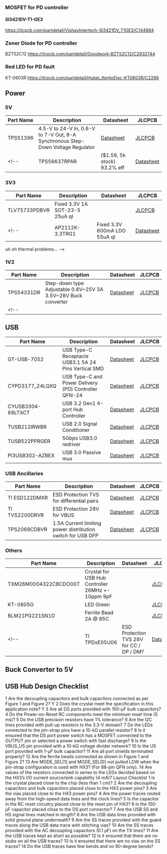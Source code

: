 



### MOSFET for PD controller 
#### SI3421DV-T1-GE3
https://jlcpcb.com/partdetail/VishayIntertech-SI3421DV_T1GE3/C144884

### Zener Diode for PD controller
BZT52C12
https://jlcpcb.com/partdetail/Goodwork-BZT52C12/C2932744

### Red LED for PD fault
KT-0603R
https://jlcpcb.com/partdetail/Hubei_KentoElec-KT0603R/C2286


## Power
### 5V
| Part Name | Description | Datasheet | JLCPCB |
| - | - | - | - |
| TPS51396 | 4.5-V to 24-V In, 0.6-V to 7-V Out, 8-A Synchronous Step-Down Voltage Regulator | [Datasheet](https://www.ti.com/lit/ds/symlink/tps51396a.pdf) | [JLCPCB](https://jlcpcb.com/partdetail/TexasInstruments-TPS51396ARJER/C3032872) | 
<!-- | TPS56637RPAR | ($1.59, 5k stock) 93.2% eff | [Datasheet](https://www.ti.com/lit/ds/symlink/tps51396a.pdf) | -->

### 3V3
| Part Name | Description | Datasheet | JLCPCB |
| - | - | - | - |
| TLV75733PDBVR |  Fixed 3.3V 1A SOT-23-5 25uA qI | | [JLCPCB](https://jlcpcb.com/partdetail/TexasInstruments-TLV75733PDBVR/C485517) |
<!-- | AP2112K-3.3TRG1 | Fixed 3.3V 600mA LDO 55uA qI| [Datasheet](https://www.diodes.com/assets/Datasheets/AP2112.pdf) | [JLCPCB](https://jlcpcb.com/partdetail/DiodesIncorporated-AP2112K_33TRG1/C51118) |  
uh oh thermal problems... -->
<!-- | LM317T-DG | 1.5A Adjustable 1.2V-37V TO-220 LDO | []() | [JLCPCB](https://jlcpcb.com/partdetail/Stmicroelectronics-LM317TDG/C18718) | -->
<!-- | AMS1117-3.3 | LDO 1A 3.3V output 5V input | [Datasheet](http://www.advanced-monolithic.com/pdf/ds1117.pdf) | [JLCPCB](https://jlcpcb.com/partdetail/Advanced_MonolithicSystems-AMS1117_33/C6186) | people complain it sucks, super old, extremely high quiescent current -->
<!-- | LD1117S33TR | Fixed 3.3V 800mA SOT-223 | [Datasheet](https://www.st.com/resource/en/datasheet/ld1117.pdf) | [JLCPCB](https://jlcpcb.com/partdetail/Stmicroelectronics-LD1117S33TR/C86781) | -->

### 1V2
| Part Name | Description | Datasheet | JLCPCB |
| - | - | - | - |
| TPS54331DR | Step-down type Adjustable 0.8V~25V 3A 3.5V~28V Buck converter | [Datasheet](https://www.ti.com/lit/ds/symlink/tps54331.pdf) | [JLCPCB](https://jlcpcb.com/partdetail/TexasInstruments-TPS54331DR/C9865) |
<!-- | |  | []() | [JLCPCB]() | -->



## USB
| Part Name | Description | Datasheet | JLCPCB |
| - | - | - | - |
| GT-USB-7052 | USB Type-C Receptacle USB3.1 5A 24 Pins Vertical SMD | [Datasheet](https://www.dg-switch.com/uploads/soft/200510/GT-USB-7052.pdf) | [JLCPCB](https://jlcpcb.com/partdetail/gswitch-GT_USB7052/C963223) |
| CYPD3177_24LQXQ | USB Type-C and Power Delivery (PD) Controller QFN-24 | [Datasheet](https://www.infineon.com/dgdl/Infineon-EZ-PD_BCR_Datasheet_USB_Type-C_Port_Controller_for_Power_Sinks-DataSheet-v03_00-EN.pdf?fileId=8ac78c8c7d0d8da4017d0ee7ce9d70ad) | [JLCPCB](https://jlcpcb.com/partdetail/CypressSemicon-CYPD317724LQXQ/C2959321) | 
| CYUSB3304-68LTXCT | USB 3.2 Gen1 4-port Hub Controller | [Datasheet](https://www.infineon.com/dgdl/Infineon-CYUSB330x_CYUSB331x_CYUSB332x_HX3_USB_3.0_Hub-DataSheet-v21_00-EN.pdf?fileId=8ac78c8c7d0d8da4017d0ecb53f644b8) | [JLCPCB](https://jlcpcb.com/partdetail/CypressSemicon-CYUSB330468LTXCT/C914921) |
| TUSB212IRWBR | USB 2.0 Signal Conditioner | [Datasheet](https://www.ti.com/lit/ds/symlink/tusb212.pdf) | [JLCPCB](https://jlcpcb.com/partdetail/TexasInstruments-TUSB212IRWBR/C2674396) |
| TUSB522PPRGER | 5Gbps USB3.0 redriver | [Datasheet](https://www.ti.com/lit/ds/symlink/tusb522p.pdf) | [JLCPCB](https://jlcpcb.com/parts/componentSearch?searchTxt=TUSB522P)  |
| PI3USB302-AZBEX | USB 3.0 Passive mux | [Datasheet](https://www.diodes.com/assets/Datasheets/PI3USB302-A.pdf) |  [JLCPCB](https://jlcpcb.com/partdetail/DiodesIncorporated-PI3USB302AZBEX/C500787) |

### USB Ancillaries
| Part Name | Description | Datasheet | JLCPCB |
| - | - | - | - |
| TI ESD122DMXR | ESD Protection TVS for differential pairs | [Datasheet](https://www.ti.com/lit/ds/symlink/esd122.pdf) | [JLCPCB](https://jlcpcb.com/partdetail/TexasInstruments-ESD122DMXR/C544474)  || 
| TI TVS2200DRVR | ESD Protection 28V for VBUS | [Datasheet](https://www.ti.com/lit/ds/symlink/tvs2200.pdf) | [JLCPCB](https://jlcpcb.com/partdetail/TexasInstruments-TVS2200DRVR/C523793) |
| TPS2069CDBVR | 1.5A Current limiting power distribution switch for USB DFP | [Datasheet](https://www.ti.com/lit/ds/symlink/tps2001c.pdf) | [JLCPCB](https://jlcpcb.com/partdetail/TexasInstruments-TPS2069CDBVR/C181752) |


### Others
| Part Name | Description | Datasheet | JLCPCB |
| - | - | - | - |
| TXM26M0004322CBCDO00T | Crystal for USB Hub Controller 26MHz +- 10ppm 9pF | | [JLCPCB](https://jlcpcb.com/partdetail/Yajingxin-TXM26M0004322CBCDO00T/C362346) |
| KT-0805G | LED Green | | [JLCPCB](https://jlcpcb.com/partdetail/Hubei_KentoElec-KT0805G/C2297) |
| BLM21PG221SN1D | Ferrite Bead 2A @ 85C | | [JLCPCB](https://jlcpcb.com/partdetail/MurataElectronics-BLM21PG221SN1D/C85840) |
 <!-- | TI TPDxE05U06 | ESD Protection TVS 28V for CC / DP / DM?  | [Datasheet](https://www.ti.com/lit/ds/symlink/tpd4e05u06.pdf) | [JLCPCB](https://jlcpcb.com/partdetail/TexasInstruments-TPD4E05U06DQAR/C138714)  -->

## Buck Converter to 5V


## USB Hub Design Checklist
1 Are the decoupling capacitors and bulk capacitors connected as per Figure 1 and Figure 2? Y
2 Does the crystal meet the specification in this application note?  Y
3 Are all DS ports provided with 150-µF bulk capacitors?
4 Do the Power-on-Reset RC components meet the minimum reset time (5 ms)?
5 Do the USB precision resistors have 1% tolerance? 
6 Are the I2C lines provided with pull-up resistors to the 3.3-V domain?
7 Do the LEDs connected to the pin-strap pins have a 10-kΩ parallel resistor?
8
Is it ensured that the DS port power switch has a MOSFET connected to the OUTPUT pin or selected a power switch with
fast discharge?
9 Is the VBUS_US pin provided with a 10-kΩ voltage divider network?
10 Is the US port provided with 1-µF bulk capacitor?
11 Are all port shields terminated properly?
12 Are the ferrite beads connected as shown in Figure 1 and Figure 2?
13
Are MODE_SEL[1] and MODE_SEL[0] not pulled LOW when the pin-strap configuration is used with HX3? (For 88-pin
QFN only).
14
Are values of the resistors connected in series to the LEDs decided based on the HX3’s I/O current source/sink capability
(4 mA)?
Layout Checklist
1 Is the crystal placed close to the chip (less than 1 cm)?
2 Are the decoupling capacitors and bulk capacitors placed close to the HX3 power pins?
3 Are the vias placed close to the HX3 power pins?
4 Are the power traces routed away from the high-speed data lines and the clock lines?
5 Is the capacitor in the RC reset circuitry placed close to the reset pin of HX3?
6 Is the 150-µF capacitor placed close to the DS port connector?
7 Are the USB SS and HS signal lines matched in length?
8 Are the USB data lines provided with solid ground plane underneath?
9 Are the SS traces provided with the guard traces along the USB data trace with stitching vias?
10 Are the SS traces provided with the AC decoupling capacitors (0.1 µF) on the TX lines?
11 Are the USB traces kept as short as possible?
12 Is it ensured that there are no stubs on all the USB traces?
13 Is it ensured that there are no vias on the SS traces?
14 Do the USB traces have few bends and no 90-degree bends?